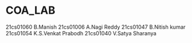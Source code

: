 # COA_LAB
21cs01060 B.Manish
21cs01006 A.Nagi Reddy
21cs01047 B.Nitish kumar
21cs01054 K.S.Venkat Prabodh
21cs01040 V.Satya Sharanya
